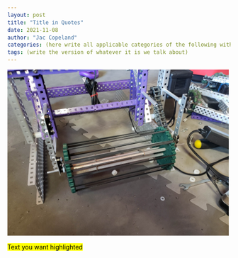 ```yaml
---
layout: post
title: "Title in Quotes"
date: 2021-11-08
author: "Jac Copeland"
categories: (here write all applicable categories of the following without quotes: Management Analyze Research Design Create Test Reflect)
tags: (write the version of whatever it is we talk about)
---
```


<img class="responsive-img" width="500" src="/assets/pics/building/robot-1/intake-1.0.0.jpg">

<mark>Text you want highlighted</mark>

